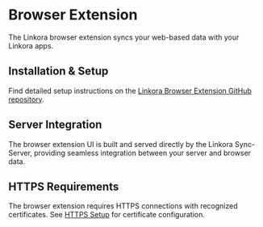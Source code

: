 # Browser Extension

The Linkora browser extension syncs your web-based data with your Linkora apps.

## Installation & Setup
Find detailed setup instructions on the [Linkora Browser Extension GitHub repository](https://github.com/LinkoraApp/browser-extension).

## Server Integration
The browser extension UI is built and served directly by the Linkora Sync-Server, providing seamless integration between your server and browser data.

## HTTPS Requirements
The browser extension requires HTTPS connections with recognized certificates. See [HTTPS Setup](getting-started/https) for certificate configuration.
